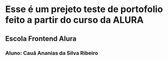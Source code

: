 # Esse é um prejeto teste de portofolio feito a partir do curso da **ALURA** 
## Escola Frontend Alura
### Aluno: Cauã Ananias da Silva Ribeiro 


